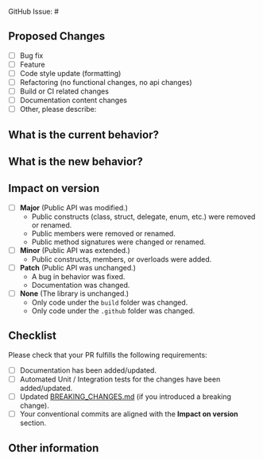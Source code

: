 GitHub Issue: #
<!-- Link to relevant GitHub issue if applicable.
     All PRs should be associated with an issue -->

## Proposed Changes
<!-- Please check one or more that apply to this PR. -->

 - [ ] Bug fix
 - [ ] Feature
 - [ ] Code style update (formatting)
 - [ ] Refactoring (no functional changes, no api changes)
 - [ ] Build or CI related changes
 - [ ] Documentation content changes
 - [ ] Other, please describe:

## What is the current behavior?
<!-- Please describe the current behavior that you are modifying,
     or link to a relevant issue. -->

## What is the new behavior?
<!-- Please describe the new behavior after your modifications. -->

## Impact on version
<!-- Please select one or more based on your commits. -->

- [ ] **Major** (Public API was modified.)
  - Public constructs (class, struct, delegate, enum, etc.) were removed or renamed.
  - Public members were removed or renamed.
  - Public method signatures were changed or renamed.
- [ ] **Minor** (Public API was extended.)
  - Public constructs, members, or overloads were added.
- [ ] **Patch** (Public API was unchanged.)
  - A bug in behavior was fixed.
  - Documentation was changed.
- [ ] **None** (The library is unchanged.)
  - Only code under the `build` folder was changed.
  - Only code under the `.github` folder was changed.

## Checklist

Please check that your PR fulfills the following requirements:

- [ ] Documentation has been added/updated.
- [ ] Automated Unit / Integration tests for the changes have been added/updated.
- [ ] Updated [BREAKING_CHANGES.md](../BREAKING_CHANGES.md) (if you introduced a breaking change).
- [ ] Your conventional commits are aligned with the **Impact on version** section.

<!-- If this PR contains a breaking change, please describe the impact
     and migration path for existing applications below. -->

## Other information
<!-- Please provide any additional information if necessary -->

